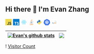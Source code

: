 ## Hi there 👋 I'm Evan Zhang

<code><img height="20" alt="javascript" src="https://raw.githubusercontent.com/github/explore/80688e429a7d4ef2fca1e82350fe8e3517d3494d/topics/javascript/javascript.png"></code>
<code><img height="20" alt="typescript" src="https://raw.githubusercontent.com/github/explore/80688e429a7d4ef2fca1e82350fe8e3517d3494d/topics/typescript/typescript.png"></code>
<code><img height="20" alt="react" src="https://raw.githubusercontent.com/github/explore/80688e429a7d4ef2fca1e82350fe8e3517d3494d/topics/react/react.png"></code>
<code><img height="20" alt="java" src="https://raw.githubusercontent.com/github/explore/379d49236d826364be968345e0a085d044108cff/topics/java/java.png"></code>
<code><img height="20" alt="python" src="https://raw.githubusercontent.com/github/explore/master/topics/python/python.png"></code>
<code><img height="20" alt="kubernetes" src="https://raw.githubusercontent.com/github/explore/01ea2a586e5da744792d0ccfce2f68b861f29301/topics/kubernetes/kubernetes.png"></code>
<code><img height="20" alt="mysql" src="https://raw.githubusercontent.com/github/explore/37c71fdca4e12086faf8c7009793d2eb588c914e/topics/mysql/mysql.png"></code>
    


| <a href="https://github.com/zhangdout/github-readme-stats"><img align="center" src="https://github-readme-stats.vercel.app/api?username=zhangdout&show_icons=true&include_all_commits=true&theme=buefy&hide_border=true" alt="Evan's github stats" /></a> | <a href="https://github.com/zhangdout/github-readme-stats"><img align="center" src="https://github-readme-stats.vercel.app/api/top-langs/?username=zhangdout&layout=compact&theme=buefy&hide_border=true" /></a> |
| ------------- | ------------- |

! [Visitor Count](https://profile-counter.glitch.me/zhangdout/count.svg)
